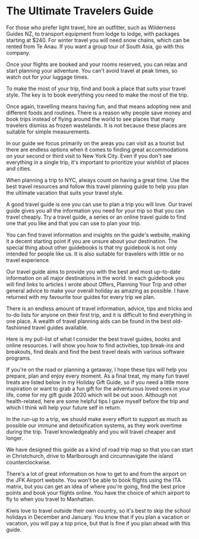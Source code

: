 # The Ultimate Travelers Guide


For those who prefer light travel, hire an outfitter, such as Wilderness Guides NZ, to transport equipment from lodge to lodge, with packages starting at $240. For winter travel you will need snow chains, which can be rented from Te Anau. If you want a group tour of South Asia, go with this company.

Once your flights are booked and your rooms reserved, you can relax and start planning your adventure. You can't avoid travel at peak times, so watch out for your luggage times.

To make the most of your trip, find and book a place that suits your travel style. The key is to book everything you need to make the most of the trip.

Once again, travelling means having fun, and that means adopting new and different foods and routines. There is a reason why people save money and book trips instead of flying around the world to see places that many travelers dismiss as frozen wastelands. It is not because these places are suitable for simple measurements.

In our guide we focus primarily on the areas you can visit as a tourist but there are endless options when it comes to finding great accommodations on your second or third visit to New York City. Even if you don't see everything in a single trip, it's important to prioritize your wishlist of places and cities.

When planning a trip to NYC, always count on having a great time. Use the best travel resources and follow this travel planning guide to help you plan the ultimate vacation that suits your travel style.

A good travel guide is one you can use to plan a trip you will love. Our travel guide gives you all the information you need for your trip so that you can travel cheaply. Try a travel guide, a series or an online travel guide to find one that you like and that you can use to plan your trip.

You can find travel information and insights on the guide's website, making it a decent starting point if you are unsure about your destination. The special thing about other guidebooks is that my guidebook is not only intended for people like us. It is also suitable for travelers with little or no travel experience.

Our travel guide aims to provide you with the best and most up-to-date information on all major destinations in the world. In each guidebook you will find links to articles I wrote about Offers, Planning Your Trip and other general advice to make your overall holiday as amazing as possible. I have returned with my favourite tour guides for every trip we plan.

There is an endless amount of travel information, advice, tips and tricks and to-do lists for anyone on their first trip, and it is difficult to find everything in one place. A wealth of travel planning aids can be found in the best old-fashioned travel guides available.

Here is my pull-list of what I consider the best travel guides, books and online resources. I will show you how to find activities, top break-ins and breakouts, find deals and find the best travel deals with various software programs.

If you're on the road or planning a getaway, I hope these tips will help you prepare, plan and enjoy every moment. As a final treat, my many fun travel treats are listed below in my Holiday Gift Guide, so if you need a little more inspiration or want to grab a fun gift for the adventurous loved ones in your life, come for my gift guide 2020 which will be out soon. Although not health-related, here are some helpful tips I gave myself before the trip and which I think will help your future self in return.

In the run-up to a trip, we should make every effort to support as much as possible our immune and detoxification systems, as they work overtime during the trip. Travel knowledgeably and you will travel cheaper and longer.

We have designed this guide as a kind of road trip map so that you can start in Christchurch, drive to Marlborough and circumnavigate the island counterclockwise.

There's a lot of great information on how to get to and from the airport on the JFK Airport website. You won't be able to book flights using the ITA matrix, but you can get an idea of where you're going, find the best price points and book your flights online. You have the choice of which airport to fly to when you travel to Manhattan.

Kiwis love to travel outside their own country, so it's best to skip the school holidays in December and January. You know that if you plan a vacation or vacation, you will pay a top price, but that is fine if you plan ahead with this guide.
